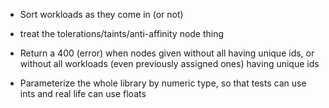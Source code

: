 - Sort workloads as they come in (or not)
- treat the tolerations/taints/anti-affinity node thing

- Return a 400 (error) when nodes given without all having unique ids, or
  without all workloads (even previously assigned ones) having unique ids
- Parameterize the whole library by numeric type, so that tests can use ints
  and real life can use floats

